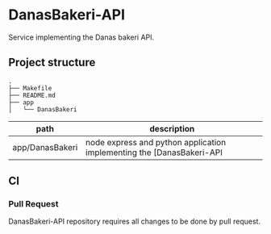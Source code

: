 # DanasBakeri-API

Service implementing the Danas bakeri API.

## Project structure

    .
    ├── Makefile
    ├── README.md
    ├── app
    │   └── DanasBakeri

| path                 | description                                                          |
| -------------------- | -----------------------------------------------------                |
| app/DanasBakeri      | node express and python application implementing the [DanasBakeri-API |

## CI

### Pull Request

DanasBakeri-API repository requires all changes to be done by pull request.
